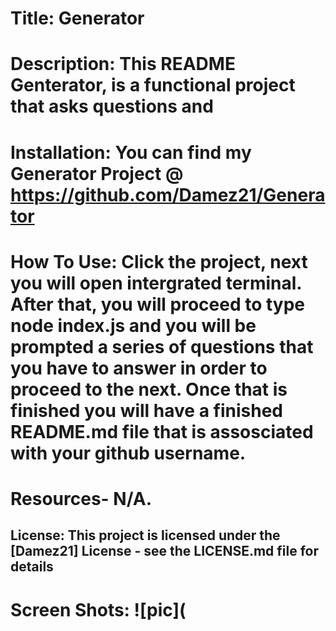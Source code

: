 # Title: Generator

# Description: This README Genterator, is a functional project that asks questions and 

# Installation: You can find my Generator Project @ https://github.com/Damez21/Generator

# How To Use: Click the project, next you will open intergrated terminal. After that, you will proceed to type node index.js and you will be prompted a series of questions that you have to answer in order to proceed to the next. Once that is finished you will have a finished README.md file that is assosciated with your github username.

# Resources- N/A.

## License: This project is licensed under the [Damez21] License - see the LICENSE.md file for details

# Screen Shots: ![pic](